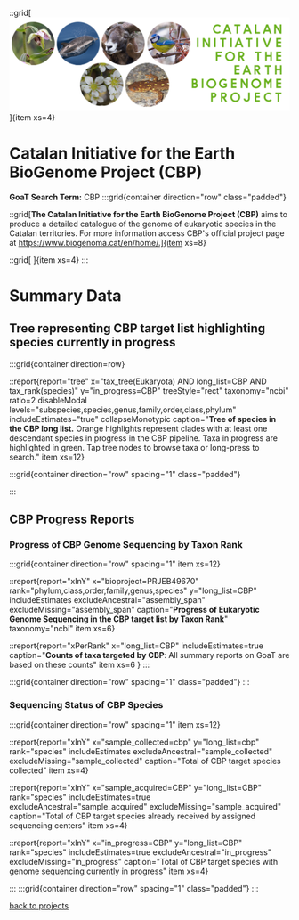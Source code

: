 ::grid[![GoaT](/static/images/CBP.jpg)]{item xs=4}

# Catalan Initiative for the Earth BioGenome Project (CBP)
**GoaT Search Term:** CBP
:::grid{container direction="row" class="padded"}

::grid[**The Catalan Initiative for the Earth BioGenome Project (CBP)** aims to produce a detailed catalogue of the genome of eukaryotic species in the Catalan territories. For more information access CBP's official project page at https://www.biogenoma.cat/en/home/.]{item xs=8}

::grid[ ]{item xs=4}
:::

# Summary Data

## Tree representing CBP target list highlighting species currently in progress

:::grid{container direction=row}

::report{report="tree" x="tax_tree(Eukaryota) AND long_list=CBP AND tax_rank(species)" y="in_progress=CBP" treeStyle="rect" taxonomy="ncbi" ratio=2 disableModal levels="subspecies,species,genus,family,order,class,phylum" includeEstimates="true" collapseMonotypic caption="**Tree of species in the CBP long list.** Orange highlights represent clades with at least one descendant species in progress in the CBP pipeline. Taxa in progress are highlighted in green. Tap tree nodes to browse taxa or long-press to search." item xs=12}

:::grid{container direction="row" spacing="1" class="padded"}

:::

## CBP Progress Reports
### Progress of CBP Genome Sequencing by Taxon Rank

:::grid{container direction="row" spacing="1" item xs=12}

::report{report="xInY" x="bioproject=PRJEB49670" rank="phylum,class,order,family,genus,species" y="long_list=CBP" includeEstimates excludeAncestral="assembly_span" excludeMissing="assembly_span" caption="**Progress of Eukaryotic Genome Sequencing in the CBP target list by Taxon Rank**" taxonomy="ncbi" item xs=6}

::report{report="xPerRank" x="long_list=CBP" includeEstimates=true caption="**Counts of taxa targeted by CBP**: All summary reports on GoaT are based on these counts" item xs=6 }
:::

:::grid{container direction="row" spacing="1" class="padded"}
:::

### Sequencing Status of CBP Species

:::grid{container direction="row" spacing="1" item xs=12}

::report{report="xInY" x="sample_collected=cbp" y="long_list=cbp" rank="species" includeEstimates excludeAncestral="sample_collected" excludeMissing="sample_collected" caption="Total of CBP target species collected" item xs=4}

::report{report="xInY" x="sample_acquired=CBP" y="long_list=CBP" rank="species" includeEstimates=true excludeAncestral="sample_acquired" excludeMissing="sample_acquired" caption="Total of CBP target species already received by assigned sequencing centers" item xs=4}

::report{report="xInY" x="in_progress=CBP" y="long_list=CBP" rank="species" includeEstimates=true excludeAncestral="in_progress" excludeMissing="in_progress" caption="Total of CBP target species with genome sequencing currently in progress" item xs=4}

:::
:::grid{container direction="row" spacing="1" class="padded"}
:::

[back to projects](/projects)
